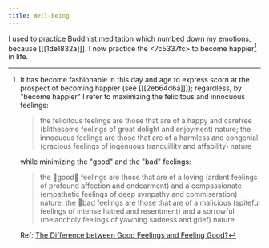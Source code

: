 ```yaml
---
title: Well-being
---
```


I used to practice Buddhist meditation which numbed down my emotions, because [[[1de1832a]]]. I now practice the <7c5337fc> to become happier[^happy] in life. 

[^happy]: 
    It has become fashionable in this day and age to express scorn at the prospect of becoming happier (see [[[2eb64d6a]]]); regardless, by "become happier" I refer to maximizing the felicitous and innocuous feelings:  
    > the felicitous feelings are those that are of a happy and carefree (blithesome feelings of great delight and enjoyment) nature; the innocuous feelings are those that are of a harmless and congenial (gracious feelings of ingenuous tranquillity and affability) nature
    
    while minimizing the "good" and the "bad" feelings:
    > the good feelings are those that are of a loving (ardent feelings of profound affection and endearment) and a compassionate (empathetic feelings of deep sympathy and commiseration) nature; the bad feelings are those that are of a malicious (spiteful feelings of intense hatred and resentment) and a sorrowful (melancholy feelings of yawning sadness and grief) nature

    Ref: [The Difference between Good Feelings and Feeling Good?](http://www.actualfreedom.com.au/sundry/frequentquestions/FAQ63a.htm)
